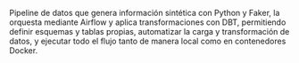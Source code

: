 Pipeline de datos que genera información sintética con Python y Faker, la orquesta mediante Airflow y aplica transformaciones con DBT, permitiendo definir esquemas y tablas propias, automatizar la carga y transformación de datos, y ejecutar todo el flujo tanto de manera local como en contenedores Docker.
